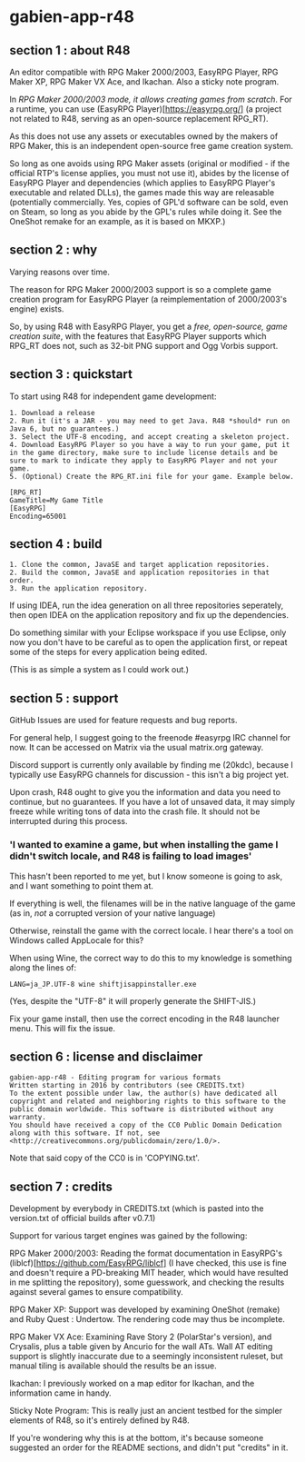 # gabien-app-r48

## section 1 : about R48

An editor compatible with RPG Maker 2000/2003, EasyRPG Player,
 RPG Maker XP, RPG Maker VX Ace, and Ikachan. Also a sticky note program.

In *RPG Maker 2000/2003 mode, it allows creating games from scratch*.
For a runtime, you can use (EasyRPG Player)[https://easyrpg.org/] (a project not related to R48, serving as an open-source replacement RPG_RT).

As this does not use any assets or executables owned by the makers of RPG Maker, this is an independent open-source free game creation system.

So long as one avoids using RPG Maker assets (original or modified - if the official RTP's license applies, you must not use it), abides by the license of EasyRPG Player and dependencies (which applies to EasyRPG Player's executable and related DLLs), the games made this way are releasable (potentially commercially. Yes, copies of GPL'd software can be sold, even on Steam, so long as you abide by the GPL's rules while doing it. See the OneShot remake for an example, as it is based on MKXP.)

## section 2 : why

Varying reasons over time.

The reason for RPG Maker 2000/2003 support is so a complete game creation program for EasyRPG Player (a reimplementation of 2000/2003's engine) exists.

So, by using R48 with EasyRPG Player, you get a *free, open-source, game creation suite*, with the features that EasyRPG Player supports which RPG_RT does not, such as 32-bit PNG support and Ogg Vorbis support.

## section 3 : quickstart

To start using R48 for independent game development:

    1. Download a release
    2. Run it (it's a JAR - you may need to get Java. R48 *should* run on Java 6, but no guarantees.)
    3. Select the UTF-8 encoding, and accept creating a skeleton project.
    4. Download EasyRPG Player so you have a way to run your game, put it in the game directory, make sure to include license details and be sure to mark to indicate they apply to EasyRPG Player and not your game.
    5. (Optional) Create the RPG_RT.ini file for your game. Example below.

    [RPG_RT]
    GameTitle=My Game Title
    [EasyRPG]
    Encoding=65001

## section 4 : build

    1. Clone the common, JavaSE and target application repositories.
    2. Build the common, JavaSE and application repositories in that order.
    3. Run the application repository.

If using IDEA, run the idea generation on all three repositories seperately,
 then open IDEA on the application repository and fix up the dependencies.

Do something similar with your Eclipse workspace if you use Eclipse,
 only now you don't have to be careful as to open the application first,
 or repeat some of the steps for every application being edited.

(This is as simple a system as I could work out.)

## section 5 : support

GitHub Issues are used for feature requests and bug reports.

For general help, I suggest going to the freenode #easyrpg IRC channel for now.
It can be accessed on Matrix via the usual matrix.org gateway.

Discord support is currently only available by finding me (20kdc), because I typically use EasyRPG channels for discussion - this isn't a big project yet.

Upon crash, R48 ought to give you the information and data you need to continue, but no guarantees.
If you have a lot of unsaved data, it may simply freeze while writing tons of data into the crash file.
It should not be interrupted during this process.

### 'I wanted to examine a game, but when installing the game I didn't switch locale, and R48 is failing to load images'

This hasn't been reported to me yet, but I know someone is going to ask, and I want something to point them at.

If everything is well, the filenames will be in the native language of the game (as in, *not* a corrupted version of your native language)

Otherwise, reinstall the game with the correct locale. I hear there's a tool on Windows called AppLocale for this?

When using Wine, the correct way to do this to my knowledge is something along the lines of:

    LANG=ja_JP.UTF-8 wine shiftjisappinstaller.exe

(Yes, despite the "UTF-8" it will properly generate the SHIFT-JIS.)

Fix your game install, then use the correct encoding in the R48 launcher menu. This will fix the issue.

## section 6 : license and disclaimer

    gabien-app-r48 - Editing program for various formats
    Written starting in 2016 by contributors (see CREDITS.txt)
    To the extent possible under law, the author(s) have dedicated all copyright and related and neighboring rights to this software to the public domain worldwide. This software is distributed without any warranty.
    You should have received a copy of the CC0 Public Domain Dedication along with this software. If not, see <http://creativecommons.org/publicdomain/zero/1.0/>.

Note that said copy of the CC0 is in 'COPYING.txt'.

## section 7 : credits

Development by everybody in CREDITS.txt (which is pasted into the version.txt of official builds after v0.7.1)

Support for various target engines was gained by the following:

RPG Maker 2000/2003: Reading the format documentation in EasyRPG's (liblcf)[https://github.com/EasyRPG/liblcf]
 (I have checked, this use is fine and doesn't require a PD-breaking MIT header, which would have resulted in me splitting the repository),
 some guesswork, and checking the results against several games to ensure compatibility.

RPG Maker XP: Support was developed by examining OneShot (remake) and Ruby Quest : Undertow. The rendering code may thus be incomplete.

RPG Maker VX Ace: Examining Rave Story 2 (PolarStar's version), and Crysalis, plus a table given by Ancurio for the wall ATs.
Wall AT editing support is slightly inaccurate due to a seemingly inconsistent ruleset, but manual tiling is available should the results be an issue.

Ikachan: I previously worked on a map editor for Ikachan, and the information came in handy.

Sticky Note Program: This is really just an ancient testbed for the simpler elements of R48, so it's entirely defined by R48.

If you're wondering why this is at the bottom, it's because someone suggested an order for the README sections, and didn't put "credits" in it.